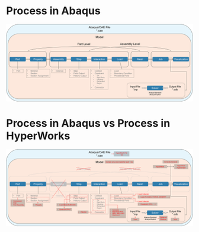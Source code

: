# Process in Abaqus
![Alt text](../img/process-abaqus.png "Process in Abaqus")

# Process in Abaqus vs Process in HyperWorks
![Alt text](../img/process-abaqus-vs-hyperworks.png "Process in Abaqus vs Process in HyperWorks")

